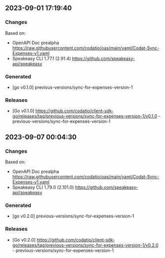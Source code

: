 

## 2023-09-01 17:19:40
### Changes
Based on:
- OpenAPI Doc prealpha https://raw.githubusercontent.com/codatio/oas/main/yaml/Codat-Sync-Expenses-v1.yaml
- Speakeasy CLI 1.77.1 (2.91.4) https://github.com/speakeasy-api/speakeasy
### Generated
- [go v0.1.0] previous-versions/sync-for-expenses-version-1
### Releases
- [Go v0.1.0] https://github.com/codatio/client-sdk-go/releases/tag/previous-versions/sync-for-expenses-version-1/v0.1.0 - previous-versions/sync-for-expenses-version-1

## 2023-09-07 00:04:30
### Changes
Based on:
- OpenAPI Doc prealpha https://raw.githubusercontent.com/codatio/oas/main/yaml/Codat-Sync-Expenses-v1.yaml
- Speakeasy CLI 1.79.0 (2.101.0) https://github.com/speakeasy-api/speakeasy
### Generated
- [go v0.2.0] previous-versions/sync-for-expenses-version-1
### Releases
- [Go v0.2.0] https://github.com/codatio/client-sdk-go/releases/tag/previous-versions/sync-for-expenses-version-1/v0.2.0 - previous-versions/sync-for-expenses-version-1